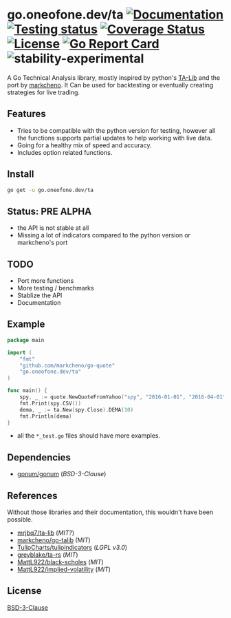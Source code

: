 # go.oneofone.dev/ta [![Documentation](https://pkg.go.dev/badge/go.oneofone.dev/ta)](https://pkg.go.dev/go.oneofone.dev/ta@master?tab=doc#pkg-constants) [![Testing status](https://github.com/OneOfOne/ta/workflows/testing/badge.svg)](https://github.com/OneOfOne/ta/actions) [![Coverage Status](https://coveralls.io/repos/github/OneOfOne/ta/badge.svg?branch=master)](https://coveralls.io/github/OneOfOne/ta?branch=master) [![License](https://img.shields.io/badge/License-BSD%203--Clause-blue.svg)](https://opensource.org/licenses/BSD-3-Clause) [![Go Report Card](https://goreportcard.com/badge/go.oneofone.dev/ta)](https://goreportcard.com/report/go.oneofone.dev/ta) ![stability-experimental](https://img.shields.io/badge/stability-experimental-orange.svg)

A Go Technical Analysis library, mostly inspired by python's [TA-Lib](https://pypi.org/project/TA-Lib/) and the port by [markcheno](https://github.com/markcheno/go-talib).
It Can be used for backtesting or eventually creating strategies for live trading.

## Features

* Tries to be compatible with the python version for testing, however all the functions supports partial updates to help working with live data.
* Going for a healthy mix of speed and accuracy.
* Includes option related functions.

## Install

```bash
go get -u go.oneofone.dev/ta
```

## Status: **PRE ALPHA**

* the API is not stable at all
* Missing a lot of indicators compared to the python version or markcheno's port

## TODO

* Port more functions
* More testing / benchmarks
* Stablize the API
* Documentation

## Example

```go
package main

import (
	"fmt"
	"github.com/markcheno/go-quote"
	"go.oneofone.dev/ta"
)

func main() {
	spy, _ := quote.NewQuoteFromYahoo("spy", "2016-01-01", "2016-04-01", quote.Daily, true)
	fmt.Print(spy.CSV())
	dema, _ := ta.New(spy.Close).DEMA(10)
	fmt.Println(dema)
}
```

* all the `*_test.go` files should have more examples.

## Dependencies

* [gonum/gonum](https://github.com/gonum/gonum) (*BSD-3-Clause*)

## References

Without those libraries and their documentation, this wouldn't have been possible.

* [mrjbq7/ta-lib](https://github.com/mrjbq7/ta-lib) (*MIT?*)
* [markcheno/go-talib](https://github.com/markcheno/go-talib) (M*IT*)
* [TulipCharts/tulipindicators](https://github.com/TulipCharts/tulipindicators) (*LGPL v3.0*)
* [greyblake/ta-rs](https://github.com/greyblake/ta-rs) (*MIT*)
* [MattL922/black-scholes](https://github.com/MattL922/black-scholes) (*MIT*)
* [MattL922/implied-volatility](https://github.com/MattL922/implied-volatility) (*MIT*)

## License

[BSD-3-Clause](LICENSE)

